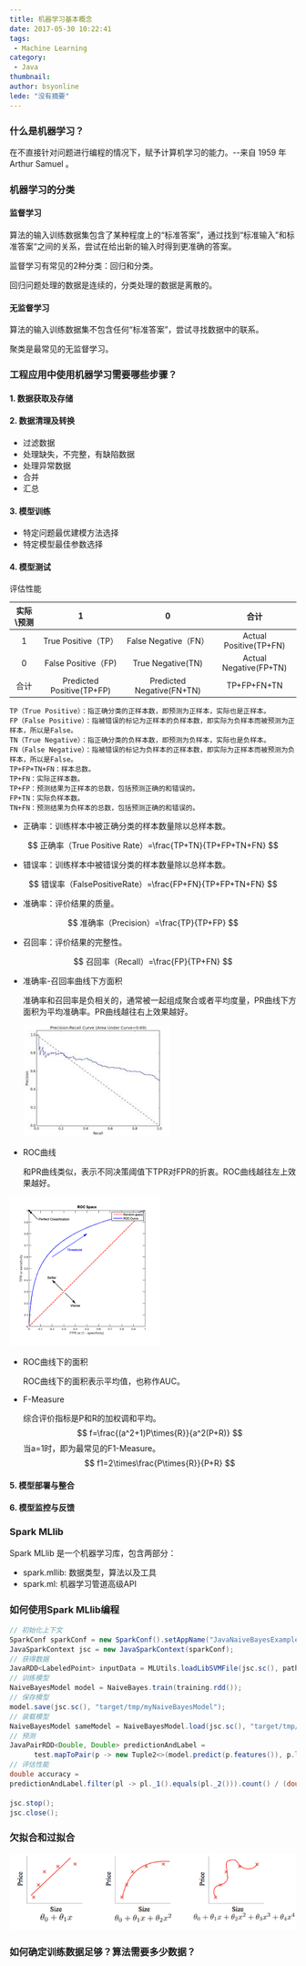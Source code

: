 ```yaml
---
title: 机器学习基本概念
date: 2017-05-30 10:22:41
tags:
 - Machine Learning
category: 
 - Java
thumbnail: 
author: bsyonline
lede: "没有摘要"
---
```



### 什么是机器学习？

在不直接针对问题进行编程的情况下，赋予计算机学习的能力。--来自 1959 年 Arthur Samuel 。<!--more -->

### 机器学习的分类

#### 监督学习

算法的输入训练数据集包含了某种程度上的“标准答案”，通过找到“标准输入”和标准答案“之间的关系，尝试在给出新的输入时得到更准确的答案。

监督学习有常见的2种分类：回归和分类。

回归问题处理的数据是连续的，分类处理的数据是离散的。

#### 无监督学习

算法的输入训练数据集不包含任何“标准答案”，尝试寻找数据中的联系。

聚类是最常见的无监督学习。

### 工程应用中使用机器学习需要哪些步骤？

#### 1. 数据获取及存储

#### 2. 数据清理及转换

* 过滤数据
* 处理缺失，不完整，有缺陷数据
* 处理异常数据
* 合并
* 汇总

#### 3. 模型训练

* 特定问题最优建模方法选择
* 特定模型最佳参数选择

#### 4. 模型测试

评估性能

| 实际\预测 |             1             |             0             |           合计           |
| :---: | :-----------------------: | :-----------------------: | :--------------------: |
|   1   |     True Positive（TP）     |    False Negative（FN）     | Actual Positive(TP+FN) |
|   0   |    False Positive（FP)     |     True Negative(TN)     | Actual Negative(FP+TN) |
|  合计   | Predicted Positive(TP+FP) | Predicted Negative(FN+TN) |      TP+FP+FN+TN       |

```
TP（True Positive）：指正确分类的正样本数，即预测为正样本，实际也是正样本。
FP（False Positive）：指被错误的标记为正样本的负样本数，即实际为负样本而被预测为正样本，所以是False。
TN（True Negative）：指正确分类的负样本数，即预测为负样本，实际也是负样本。
FN（False Negative）：指被错误的标记为负样本的正样本数，即实际为正样本而被预测为负样本，所以是False。
TP+FP+TN+FN：样本总数。
TP+FN：实际正样本数。
TP+FP：预测结果为正样本的总数，包括预测正确的和错误的。
FP+TN：实际负样本数。
TN+FN：预测结果为负样本的总数，包括预测正确的和错误的。
```
* 正确率：训练样本中被正确分类的样本数量除以总样本数。

$$
正确率（True Positive Rate）=\frac{TP+TN}{TP+FP+TN+FN}
$$



* 错误率：训练样本中被错误分类的样本数量除以总样本数。

$$
错误率（FalsePositiveRate）=\frac{FP+FN}{TP+FP+TN+FN}
$$



* 准确率：评价结果的质量。

$$
准确率（Precision）=\frac{TP}{TP+FP}
$$

* 召回率：评价结果的完整性。

$$
召回率（Recall）=\frac{FP}{TP+FN}
$$

* 准确率-召回率曲线下方面积

  准确率和召回率是负相关的，通常被一起组成聚合或者平均度量，PR曲线下方面积为平均准确率。PR曲线越往右上效果越好。

  ![mark](https://raw.githubusercontent.com/bsyonline/pic/master/20170530/164219609.jpg)



* ROC曲线

  和PR曲线类似，表示不同决策阈值下TPR对FPR的折衷。ROC曲线越往左上效果越好。



![mark](https://raw.githubusercontent.com/bsyonline/pic/master/20170530/203047480.png)

* ROC曲线下的面积

  ROC曲线下的面积表示平均值，也称作AUC。

* F-Measure

  综合评价指标是P和R的加权调和平均。
  $$
  f=\frac{(a^2+1)P\times{R}}{a^2(P+R)}
  $$
  当a=1时，即为最常见的F1-Measure。
  $$
  f1=2\times\frac{P\times{R}}{P+R}
  $$




#### 5. 模型部署与整合



#### 6. 模型监控与反馈



### Spark MLlib

Spark MLlib 是一个机器学习库，包含两部分：

* spark.mllib: 数据类型，算法以及工具
* spark.ml: 机器学习管道高级API

### 如何使用Spark MLlib编程

```java
// 初始化上下文
SparkConf sparkConf = new SparkConf().setAppName("JavaNaiveBayesExample");
JavaSparkContext jsc = new JavaSparkContext(sparkConf);
// 获得数据
JavaRDD<LabeledPoint> inputData = MLUtils.loadLibSVMFile(jsc.sc(), path).toJavaRDD();
// 训练模型
NaiveBayesModel model = NaiveBayes.train(training.rdd());
// 保存模型
model.save(jsc.sc(), "target/tmp/myNaiveBayesModel");
// 装载模型
NaiveBayesModel sameModel = NaiveBayesModel.load(jsc.sc(), "target/tmp/myNaiveBayesModel");
// 预测
JavaPairRDD<Double, Double> predictionAndLabel =
      test.mapToPair(p -> new Tuple2<>(model.predict(p.features()), p.label()));
// 评估性能
double accuracy =
predictionAndLabel.filter(pl -> pl._1().equals(pl._2())).count() / (double) test.count();

jsc.stop();
jsc.close();

```







### 欠拟合和过拟合

![mark](https://raw.githubusercontent.com/bsyonline/pic/master/20170530/230758020.png)

### 如何确定训练数据足够？算法需要多少数据？





